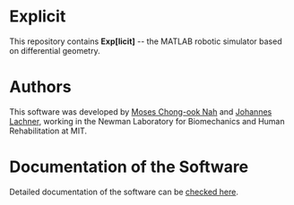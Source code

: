 # Explicit 
This repository contains **Exp[licit]** -- the MATLAB robotic simulator based on differential geometry. 

# Authors
This software was developed by [Moses Chong-ook Nah](https://mosesnah-shared.github.io/) and [Johannes Lachner](https://scholar.google.com/citations?user=i5KAhh4AAAAJ&hl=de), working in the Newman Laboratory for Biomechanics and Human Rehabilitation at MIT.

# Documentation of the Software 
Detailed documentation of the software can be [checked here](https://explicit-robotics.github.io/).